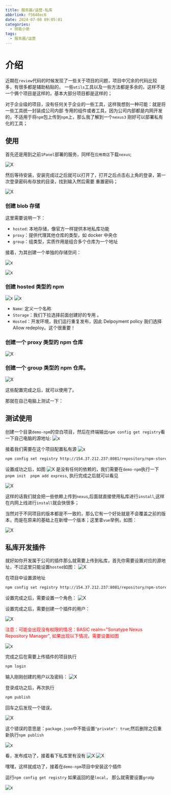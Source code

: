 ```yaml
---
title: 服务器/运营-私库
abbrlink: f5648ec6
date: 2024-07-08 09:05:01
categories:
  - 技能小册
tags:
  - 服务器/运营
---
```


# 介绍

近期在`review`代码的时候发现了一些关于项目的问题，项目中冗余的代码比较多，有很多都是辅助粘贴的，
一些`utils`工具以及一些方法都是多余的，这样不是一个俩个项目是这样的，基本大部分项目都是这样的；

对于企业级的项目，没有任何关于企业的一些工具，这样我想到一种可能：就是将一些工具统一封装成公司内部
专用的组件或者工具，因为公司内部都是内网开发的，不适用于将`npm`包上传到`npm`上，那么我了解到一个`nexus3`
刚好可以部署私有化的工具；

## 使用

首先还是用到之前`1Panel`部署的服务，同样在`应用商店`下载`nexus`;

![X](https://cn-sy1.rains3.com/cdn/images/image.2obja6y7m7.webp)

然后等待安装，安装完成过之后就可以打开了，打开之后点击右上角的登录，第一次登录密码有存放的目录，找到输入然后需要
重置密码；

![X](https://cn-sy1.rains3.com/cdn/images/image.3d4su7rvhz.webp)

### 创建 blob 存储

这里需要说明一下：

- `hosted`: 本地存储，像官方一样提供本地私库功能
- `proxy`：提供代理其他仓库的类型，如 docker 中央仓
- `group`：组类型，实质作用是组合多个仓库为一个地址

接着，为其创建一个单独的存储空间：

![x](https://cn-sy1.rains3.com/cdn/images/image.39l6wi4ad2.webp)

![x](https://cn-sy1.rains3.com/cdn/images/image.2a53jc3z6u.webp)

### 创建 hosted 类型的 npm

![x](https://cn-sy1.rains3.com/cdn/images/image.5xan6v0od1.webp)
![x](https://cn-sy1.rains3.com/cdn/images/image.7egs8m721a.webp)

- `Name`: 定义一个名称
- `Storage`：我们下拉选择前面创建好的专用 。
- `Hosted`：开发环境，我们运行重复发布，因此 Delpoyment policy 我们选择 Allow redeploy。这个很重要！

### 创建一个 proxy 类型的 npm 仓库

![X](https://cn-sy1.rains3.com/cdn/images/image.8ojpextl98.webp)

### 创建一个 group 类型的 npm 仓库。

![X](https://cn-sy1.rains3.com/cdn/images/image.70achr5tdh.webp)

这些配置完成之后，就可以使用了。

那就在自己电脑上测试一下：

## 测试使用

创建一个目录`demo-npm`的空白项目，然后在终端输出`npm config get registry`看一下自己电脑的源地址:
![x](https://cn-sy1.rains3.com/cdn/images/image.2krxchyss8.webp)

接着我们需要在这个项目配置私有源
![x](https://cn-sy1.rains3.com/cdn/images/image.3nrmndxyn3.webp)

```bash
npm config set registry http://154.37.212.237:8081/repository/npm-store-group/
```

设置成功之后，如图
![X](https://cn-sy1.rains3.com/cdn/images/image.6t74mbt6ir.webp)
是没有任何的依赖的，我们需要在`demo-npm`执行一下`pnpm init  pnpm add express`, 执行完成之后就可以看见

![X](https://cn-sy1.rains3.com/cdn/images/image.7egs8mszat.webp)

这样的话我们就会把一些依赖上传到`nexus`,后面就直接使用私库进行`install`,这样在内网上线进行`install`就会快很多；

当然对于不同项目的版本都是不一致的，那么它有一个好处就是不会覆盖之前的版本，而是在原来的基础上在新增一个版本；这里拿`vue`举例，如图：

![X](https://cn-sy1.rains3.com/cdn/images/image.13lsarggrr.webp)

## 私库开发插件

就好如你开发属于公司的插件那么就需要上传到私库，首先你需要设置对应的源地址，不过这里只能设置`hosted`如图：
![X](https://cn-sy1.rains3.com/cdn/images/image.6f0ovh6a1n.webp)

在项目中设置源地址

```bash
npm config set registry http://154.37.212.237:8081/repository/npm-store-local/
```

设置完成之后，需要设置一个角色：
![X](https://cn-sy1.rains3.com/cdn/images/image.7i0e6dccyb.webp)

设置完成之后，需要创建一个插件的用户：

![X](https://cn-sy1.rains3.com/cdn/images/image.8vmxaepudl.webp)

<p style="color: #ff0000">注意：可能会出现没有权限的情况：BASIC realm="Sonatype Nexus Repository Manager", 如果出现以下情况，需要设置如图</p>

![x](https://cn-sy1.rains3.com/cdn/images/image.60u97nud0p.webp)

完成之后在需要上传插件的项目执行

```bash
npm login
```

输入刚刚创建的用户以及密码：
![X](https://cn-sy1.rains3.com/cdn/images/image.4jo42vasbt.webp)

登录成功之后，再次执行

```bash
npm publish
```

回车之后发现一个错误，

![X](https://cn-sy1.rains3.com/cdn/images/image.4n7q0l6hnj.webp)

这个错误的意思是：`package.json`中不能设置`"private": true`;然后删除之后重新执行`npm publish`

![x](https://cn-sy1.rains3.com/cdn/images/image.1ap067wp4u.webp)

看，发布成功了，接着看下私库里有没有
![X](https://cn-sy1.rains3.com/cdn/images/image.4xujtqt583.webp)
![X](https://cn-sy1.rains3.com/cdn/images/image.8ad9o4asbw.webp)

嘿嘿，这样就成功了，接着在`demo-npm`项目中安装这个插件

运行`npm config get registry` 如果返回的是`local`， 那么就需要设置`groUp`

![x](https://cn-sy1.rains3.com/cdn/images/image.8s3bcpkjog.webp)
